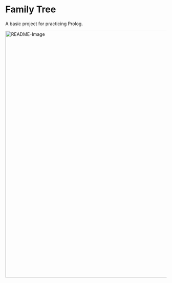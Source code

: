 # Family Tree

A basic project for practicing Prolog.

<img width="770" alt="README-Image" src="https://user-images.githubusercontent.com/70333359/233672000-0a33c38c-8fc1-4d7d-9389-7255411b70c3.png">
